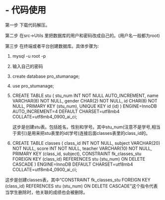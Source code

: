 # - 代码使用
第一步 下载代码解压。

第二步 在src->Utils 里把数据库的用户和密码改成自己的。(用户名一般都为root)

第三步 在终端或者平台创建数据库。具体步骤为:

1. mysql -u root -p
2. 输入自己的密码
3. create database pro_stumanage;
4. use pro_stumanage;
5. CREATE TABLE stu (
    stu_num INT NOT NULL AUTO_INCREMENT,
    name VARCHAR(8) NOT NULL,
    gender CHAR(2) NOT NULL,
    id CHAR(8) NOT NULL,
    PRIMARY KEY (stu_num),
    UNIQUE KEY id (id)
) ENGINE=InnoDB AUTO_INCREMENT=4 DEFAULT CHARSET=utf8mb4 COLLATE=utf8mb4_0900_ai_ci;

   这步是创建stu表。包括姓名，性别和学号。其中stu_num(注意不是学号,相当于索引)是用来把stu表里的id(学号)连接后面classes表里的class_id的。
   
7. CREATE TABLE classes (
    class_id INT NOT NULL,
    subject VARCHAR(20) NOT NULL,
    score INT NOT NULL,
    teacher VARCHAR(10) NOT NULL,
    PRIMARY KEY (class_id, subject),
    CONSTRAINT fk_classes_stu FOREIGN KEY (class_id) REFERENCES stu (stu_num) ON DELETE CASCADE
) ENGINE=InnoDB DEFAULT CHARSET=utf8mb4 COLLATE=utf8mb4_0900_ai_ci;

  这步是创建classes表，其中“CONSTRAINT fk_classes_stu FOREIGN KEY (class_id) REFERENCES stu (stu_num) ON DELETE CASCADE”这个指令代表当学生删除时，他关联的成绩也会被删除。



